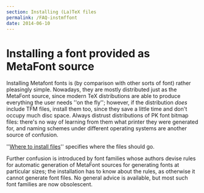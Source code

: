 ```yaml
---
section: Installing (La)TeX files
permalink: /FAQ-instmffont
date: 2014-06-10
---
```


# Installing a font provided as MetaFont source

Installing Metafont fonts is (by comparison with other sorts of font) rather
pleasingly simple.  Nowadays, they are mostly distributed just as the
MetaFont source, since modern TeX distributions are able to produce
everything the user needs ''on the fly''; however, if the distribution
_does_ include TFM files, install them too, since they
save a little time and don't occupy much disc space.  Always distrust
distributions of PK font bitmap files: there's no way of
learning from them what printer they were generated for, and naming
schemes under different operating systems are another source of
confusion.

''[Where to install files](FAQ-install-where.md)''
specifies where the files should go.

Further confusion is introduced by font families whose authors devise rules
for automatic generation of MetaFont sources for generating fonts at
particular sizes; the installation has to know about the rules, as
otherwise it cannot generate font files.  No general advice is
available, but most such font families are now obsolescent.

